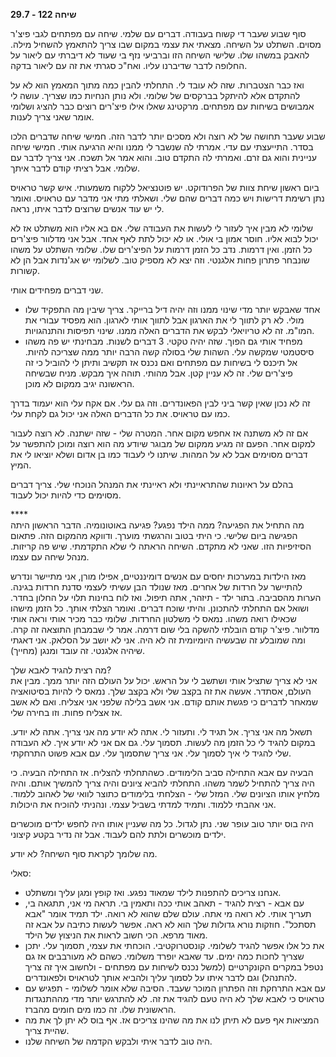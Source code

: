 **שיחה 122 \- 29.7**

סוף שבוע שעבר די קשוח בעבודה. דברים עם שלמי. שיחה עם מפתחים לגבי פיצ'ר מסוים. השתלט על השיחה. מצאתי את עצמי במקום שבו צריך להתאמץ להשחיל מילה. להאבק במשהו שלו. שלישי השיחה הזו וברביעי נזף בי שעוד לא דיברתי עם ליאור על החלופה לדבר שדיברנו עליו. ואח"כ סגרתי את זה עם ליאור בדקה. 

ואז כבר הצטברות. שזה לא עובד לי. התחלתי להבין כמה מתוך המאמץ הוא לא על להתקדם אלא להיתקל בברקסים של שלומי. ולא נותן הנחיות כמו שצריך. עושה לי אמבושים בשיחות עם מפתחים. מרקטינג שאלו אילו פיצ'רים רוצים כבר להציג ושלומי אומר שאני צריך לענות. 

שבוע שעבר תחושה של לא רוצה ולא מסכים יותר לדבר הזה. חמישי שיחה שדברים הלכו בסדר. התייעצתי עם עדי. אמרתי לה שנשבר לי ממנו והיא הרגיעה אותי. חמישי שיחה עניינית והוא גם זרם. ואמרתי לה התקדם טוב. והוא אמר אל תשכח. אני צריך לדבר עם שלומי. אבל רציתי קודם לדבר איתך.

ביום ראשון שיחת צוות של הפרודוקט. יש פוטנציאל ללקוח משמעותי. איש קשר טראויס נתן רשימת דרישות ויש כמה דברים שהם שלי. ושאלתי מתי אני מדבר עם טראויס. ואומר לי יש עוד אנשים שרוצים לדבר איתו, נראה.

שלומי לא מבין איך לעזור לי לעשות את העבודה שלי. אם בא אליו הוא משתלט אז לא יכול לבוא אליו. חוסר אמון בי אולי. או לא יכול לתת לאף אחד. אבל אני מדלוור פיצ'רים כל הזמן. ואין דרמות. נדב כל הזמן דרמות על הפיצ'רים שלו. שלומי השתלט על משהו שונבחר פתרון פחות אלגנטי. וזה יצא לא מספיק טוב. לשלומי יש אג'נדות אבל הן לא קשורות.

שני דברים מפחידים אותי.

* אחד שאבקש יותר מדי שינוי ממנו וזה יהיה דיל ברייקר. צריך שיבין מה התפקיד שלו מולי. לא רק לתווך לי את הארגון אבל לתווך אותי לארגון. הוא מפסיד עבורי את המו"מ. זה לא טריויאלי לבקש את הדברים האלה ממנו. שינוי תפיסות והתנהגויות.   
* מפחיד אותי גם הפוך. שזה יהיה טקטי. 3 דברים לשנות. מבחינתי יש פה משהו סיסטמטי שמקשה עלי. השהות שלי בסולה קשה הרבה יותר ממה שצריכה להיות. אל תיכנס לי בשיחות עם מפתחים ואם נכנס אז תקשיב ותיתן לי להוביל כי זה פיצ'רים שלי. זה לא עניין קטן. אבל מהותי. תוהה איך מבקש. מניח שבשיחה הראשונה יגיב ממקום לא מוכן. 

זה לא נכון שאין קשר ביני לבין הפאונדרים. וזה גם עלי. אם אקח עלי הוא יעמוד בדרך כמו עם טראויס. את כל הדברים האלה אני יכול גם לקחת עלי. 

אם זה לא משתנה אז אחפש מקום אחר. המטרה שלי \- שזה ישתנה. לא רוצה לעבור למקום אחר. הפעם זה מגיע ממקום של מבוגר שיודע מה הוא רוצה ומוכן להתפשר על דברים מסוימים אבל לא על המהות. שיתנו לי לעבוד כמו בן אדום ושלא יוציאו לי את המיץ. 

בהלם על ראיונות שהתראיינתי ולא ראיינתי את המנהל הנוכחי שלי. צריך דברים מסוימים כדי להיות יכול לעבוד. 

\*\*\*\*  
מה התחיל את הפגיעה? ממה הילד נפגע? פגיעה באוטונומיה. הדבר הראשון היתה הפגישה ביום שלישי. כי היתי בטוב והרגשתי מוערך. ודווקא מהמקום הזה. פתאום הסיזיפיות הזו. שאני לא מתקדם. השיחה הראתה לי שלא התקדמתי. שיש פה קריזות. מנהל שיחה עם עצמו. 

מאז הילדות במערכות יחסים עם אנשים דומיננטיים, אפילו מורן, אני מתיישר ונדרש להתיישר על חרדות של אחרים. מאז שנולד הבן עשיתי לעצמי סדנת חרדות בגינה. הערות מהסביבה. בתור ילד \- תיזהר, אתה תיפול. ואז לוח בחינות תלוי על החלון בחדר. ושואל אם התחלתי להתכונן. והיתי שוכח דברים. ואומר הצלתי אותך. כל הזמן מישהו שכאילו רואה משהו. נמאס לי משלטון החרדות. שלומי כבר מכיר אותי וראה אותי מדלוור. פיצ'ר קודם הובלתי להשקה בלי שום דרמה. אמר לי שבמבחן התוצאה זה קרה. ומה שמובלע זה שבעשיה היומיומית זה לא היה. אני לא יושב על הסלאק. אני דאגתי שיהיה אלגנטי. זה עובד ומנגן (מחייך). 

מה רצית להגיד לאבא שלך?   
אני לא צריך שתציל אותי ושתשב לי על הראש. יכול על העולם הזה יותר ממך. מבין את העולם, אסתדר. אעשה את זה בקצב שלי ולא בקצב שלך. נמאס לי להיות בסיטואציה שמאחר לדברים כי פגשת אותם קודם. אני אשב בלילה שלפני אני אצליח. ואם לא אשב אז אצליח פחות. וזו בחירה שלי. 

תשאל מה אני צריך. אל תגיד לי. ותעזור לי. אתה לא יודע מה אני צריך. אתה לא יודע. במקום להגיד לי כל הזמן מה לעשות. תסמוך עלי. גם אם אני לא יודע איך. לא העבודה שלי להגיד לי איך לסמוך עלי. אני צריך שתסמוך עלי. עם אבא פשוט התרחקתי. 

הבעיה עם אבא התחילה סביב הלימודים. כשהתחלתי להצליח. אז התחילה הבעיה. כי היה צריך להתחיל לשמר משהו. התחלתי להביא ציונים והיה צריך להמשיך אותם. והיה מלחיץ אותו הציונים שלי. המזל שלי \- הצלחתי בלימודים כתוצר לוואי של לאהוב ללמוד. אני אהבתי ללמוד. ותמיד למדתי בשביל עצמי. ונהניתי להוכיח את היכולות. 

היה בוס יותר טוב עופר שני. נתן לגדול. כל מה שעניין אותו היה לחפש ילדים מוכשרים ילדים מוכשרים ולתת להם לעבוד. אבל זה נדיר בקטע קיצוני. 

מה שלומך לקראת סוף השיחה? לא יודע. 

סאלי:

* אנחנו צריכים להתפנות לילד שמאוד נפגע. ואז קופץ ומגן עליך ומשתלט.   
* עם אבא \- רצית להגיד \- תאהב אותי ככה ותאמין בי. תראה מי אני, תתגאה בי, תעריך אותי. לא רואה מי אתה. עולם שלם שהוא לא רואה. ילד תמיד אומר "אבא תסתכל". חוזקות נורא גדולות שלך הוא לא ראה. אפשר לעשות כתיבה על אבא זה מאוד מרפא. הכי חשוב לראות את הניצוץ של הילד.   
* את כל אלו אפשר להגיד לשלומי. קונסטרוקטיבי. הוכחתי את עצמי, תסמוך עלי. יתכן שצריך לחכות כמה ימים. עד שאבא יופרד משלומי. כשהם לא מעורבבים אז גם נטפל במקרים הקונקרטיים (למשל נכנס לשיחות עם מפתחים \- ולחשוב איך זה צריך להתנהל) וגם לדבר איתו על לסמוך עליך ולהביא אותך לטראויס ולפאונדרים.    
* עם אבא התרחקת וזה הפתרון המוכר שעבד. הסיבה שלא אומר לשלומי \- תפגיש עם טראויס כי לאבא שלך לא היה טעם להגיד את זה. לא להתרגש יותר מדי מההתנגדות הראשונית שלו. זה כמו מים חומים מהברז.   
* המציאות אף פעם לא תיתן לנו את מה שהינו צריכים אז. אף בוס לא יתן לך את מה שהיית צריך.   
* היה טוב לדבר איתי ולבקש הקדמה של השיחה שלנו. 

